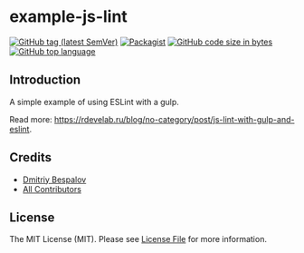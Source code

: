# example-js-lint

[![GitHub tag (latest SemVer)][ico-github-tag-version]][link-github-tag-version]
[![Packagist][ico-license]][link-license]
[![GitHub code size in bytes][ico-github-size]][link-github]
[![GitHub top language][ico-github-top-language]][link-github]

## Introduction

A simple example of using ESLint with a gulp.

Read more: https://rdevelab.ru/blog/no-category/post/js-lint-with-gulp-and-eslint.

## Credits

- [Dmitriy Bespalov][link-author]
- [All Contributors][link-contributors]

## License

The MIT License (MIT). Please see [License File][link-license] for more information.

[link-author]: https://github.com/superrosko
[link-contributors]: https://github.com/superrosko/example-js-lint/contributors
[link-github]: https://github.com/superrosko/example-js-lint
[link-github-tag-version]: https://github.com/superrosko/example-js-lint
[link-license]: LICENSE.md

[ico-github-size]: https://img.shields.io/github/languages/code-size/superrosko/example-js-lint.svg?style=flat
[ico-github-top-language]: https://img.shields.io/github/languages/top/superrosko/example-js-lint.svg?style=flat
[ico-github-tag-version]: https://img.shields.io/github/v/tag/superrosko/example-js-lint.svg?style=flat
[ico-license]: https://img.shields.io/github/license/superrosko/example-js-lint.svg?style=flat
